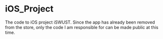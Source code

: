 # iOS_Project
The code to iOS project iSWUST. Since the app has already been removed from the store, only the code I am responsible for can be made public at this time.
